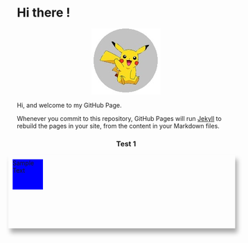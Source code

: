 # Hi there !

<p align="center">
  <img src="https://raw.githubusercontent.com/jamiejonna28/jamiejonna28.github.io/main/hi.jpg" />
</p>

Hi, and welcome to my GitHub Page.

Whenever you commit to this repository, GitHub Pages will run [Jekyll](https://jekyllrb.com/) to rebuild the pages in your site, from the content in your Markdown files.

<center><h3>Test 1</h3></center>
<div class = "test">
  <div class = "testin">Sample Text</div>
</div>

<style>
  .test
  {
    width: 100%;
    height: 150px;
    box-shadow: 5px 10px 10px #A9A9A9;
    float: right;
    padding: 10px;
  }
  .testin
  {
    width: 70px;
    height: 70px;
    background-color: blue;
    float: left;
  }
</style>
